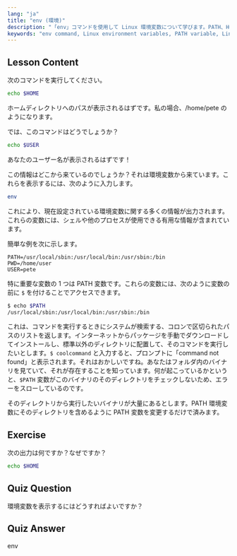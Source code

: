 ```yaml
---
lang: "ja"
title: "env (環境)"
description: "「env」コマンドを使用して Linux 環境変数について学びます。PATH、HOME、USER 変数について理解します。Linux 環境を管理するための初心者向けガイドを入手してください。"
keywords: "env command, Linux environment variables, PATH variable, Linux tutorial, beginner Linux, shell variables, Linux guide"
---
```


## Lesson Content

次のコマンドを実行してください。

```bash
echo $HOME
```

ホームディレクトリへのパスが表示されるはずです。私の場合、/home/pete のようになります。

では、このコマンドはどうでしょうか？

```bash
echo $USER
```

あなたのユーザー名が表示されるはずです！

この情報はどこから来ているのでしょうか？それは環境変数から来ています。これらを表示するには、次のように入力します。

```bash
env
```

これにより、現在設定されている環境変数に関する多くの情報が出力されます。これらの変数には、シェルや他のプロセスが使用できる有用な情報が含まれています。

簡単な例を次に示します。

```plaintext
PATH=/usr/local/sbin:/usr/local/bin:/usr/sbin:/bin
PWD=/home/user
USER=pete
```

特に重要な変数の 1 つは PATH 変数です。これらの変数には、次のように変数の前に `$` を付けることでアクセスできます。

```bash
$ echo $PATH
/usr/local/sbin:/usr/local/bin:/usr/sbin:/bin
```

これは、コマンドを実行するときにシステムが検索する、コロンで区切られたパスのリストを返します。インターネットからパッケージを手動でダウンロードしてインストールし、標準以外のディレクトリに配置して、そのコマンドを実行したいとします。`$ coolcommand` と入力すると、プロンプトに「command not found」と表示されます。それはおかしいですね。あなたはフォルダ内のバイナリを見ていて、それが存在することを知っています。何が起こっているかというと、`$PATH` 変数がこのバイナリのそのディレクトリをチェックしないため、エラーをスローしているのです。

そのディレクトリから実行したいバイナリが大量にあるとします。PATH 環境変数にそのディレクトリを含めるように PATH 変数を変更するだけで済みます。

## Exercise

次の出力は何ですか？なぜですか？

```bash
echo $HOME
```

## Quiz Question

環境変数を表示するにはどうすればよいですか？

## Quiz Answer

env
